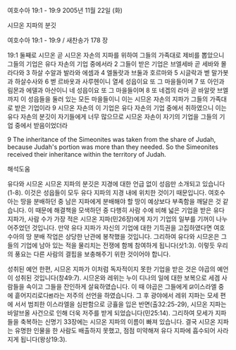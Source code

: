여호수아 19:1 - 19:9 
2005년 11월 22일 (화)

시므온 지파의 분깃



여호수아 19:1 - 19:9 / 새찬송가 178 장


19:1 둘째로 시므온 곧 시므온 자손의 지파를 위하여 그들의 가족대로 제비를 뽑았으니 그들의 기업은 유다 자손의 기업 중에서라 2 그들이 받은 기업은 브엘세바 곧 세바와 몰라다와 3 하살 수알과 발라와 에셈과 4 엘돌랏과 브둘과 호르마와 5 시글락과 벧 말가봇과 하살수사와 6 벧 르바옷과 사루헨이니 열세 성읍이요 또 그 마을들이며 7 또 아인과 림몬과 에델과 아산이니 네 성읍이요 또 그 마을들이며 8 또 네겝의 라마 곧 바알랏 브엘까지 이 성읍들을 둘러 있는 모든 마을들이니 이는 시므온 자손의 지파가 그들의 가족대로 받은 기업이라 9 시므온 자손의 이 기업은 유다 자손의 기업 중에서 취하였으니 이는 유다 자손의 분깃이 자기들에게 너무 많으므로 시므온 자손이 자기의 기업을 그들의 기업 중에서 받음이었더라 

9 The inheritance of the Simeonites was taken from the share of Judah, because Judah's portion was more than they needed. So the Simeonites received their inheritance within the territory of Judah.

해석도움





유다와 시므온 
시므온 지파의 분깃은 지경에 대한 언급 없이 성읍만 소개되고 있습니다(1-8). 이것은 성읍들이 모두 유다 지파의 지경 내에 위치한 것이기 때문입니다. 여호수아는 땅을 분배하던 중 남은 지파에게 분배해야 할 땅이 예상보다 부족함을 깨달은 것 같습니다. 이 때문에 해결책을 모색하던 중 다행히 사람 수에 비해 넓은 기업을 받은 유다 지파가, 사람 수가 가장 적은 시므온 지파(민26장)에게 자기 기업의 일부를 기꺼이 나누어주었던 것입니다. 만약 유다 지파가 자신의 기업에 대한 기득권을 고집하였다면 여호수아의 땅 분배 작업은 상당한 난관에 봉착했을 것입니다. 그리하여 유다와 시므온은 그들의 기업에 남아 있는 적을 물리치는 전쟁에 함께 참여하게 됩니다(삿1:3). 이렇듯 우리의 풍요는 다른 사람의 결핍을 보충해주기 위한 것이어야 합니다. 

성취된 예언 
한편, 시므온 지파가 이처럼 독자적이지 못한 기업을 받은 것은 야곱의 예언이 성취된 것입니다(창49:7). 시므온와 레위는 누이 디나의 일에 대한 보복으로 세겜 사람들을 속이고 그들을 잔인하게 살육하였습니다. 이 때 야곱은 그들에게 ꡒ이스라엘 중에 흩어지리로다ꡓ라는 저주의 선언을 하였습니다. 그 후 광야에서 레위 지파는 모세 편에 서서 범죄한 이스라엘을 심판함으로 긍휼을 입은 반면(출32:25-29), 시므온 지파는 바알브올 사건으로 인해 더욱 저주를 받게 되었습니다(민25:14). 그리하여 모세가 지파들을 축복하는 신명기 33장에는 시므온 지파의 이름이 빠져 있습니다. 결국 시므온 지파는 유명한 인물을 한 사람도 배출하지 못했고, 점점 미약해져 유다 지파에 흡수되어 사라지게 됩니다(왕상19:3).
